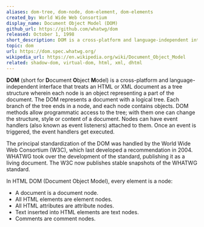 ```yaml
---
aliases: dom-tree, dom-node, dom-element, dom-elements
created_by: World Wide Web Consortium
display_name: Document Object Model (DOM)
github_url: https://github.com/whatwg/dom
released: October 1, 1998
short_description: DOM is a cross-platform and language-independent interface that treats an HTML or XML document as a tree structure.
topic: dom
url: https://dom.spec.whatwg.org/
wikipedia_url: https://en.wikipedia.org/wiki/Document_Object_Model
related: shadow-dom, virtual-dom, html, xml, dhtml
---
```

**DOM** (short for **D**ocument **O**bject **M**odel) is a cross-platform and language-independent interface that treats an HTML or XML document as a tree structure wherein each node is an object representing a part of the document. The DOM represents a document with a logical tree. Each branch of the tree ends in a node, and each node contains objects. DOM methods allow programmatic access to the tree; with them one can change the structure, style or content of a document. Nodes can have event handlers (also known as event listeners) attached to them. Once an event is triggered, the event handlers get executed.

The principal standardization of the DOM was handled by the World Wide Web Consortium (W3C), which last developed a recommendation in 2004. WHATWG took over the development of the standard, publishing it as a living document. The W3C now publishes stable snapshots of the WHATWG standard.

In HTML DOM (Document Object Model), every element is a node:
* A document is a document node.
* All HTML elements are element nodes.
* All HTML attributes are attribute nodes.
* Text inserted into HTML elements are text nodes.
* Comments are comment nodes.
